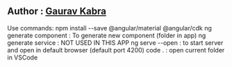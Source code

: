 Author : [Gaurav Kabra](https://www.quora.com/profile/Gaurav-Kabra-23)
----
Use commands:
npm install --save @angular/material @angular/cdk
ng generate component : To generate new component (folder in app)
ng generate service : NOT USED IN THIS APP
ng serve --open : to start server and open in default browser (default port 4200)
code . : open current folder in VSCode
